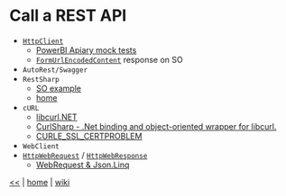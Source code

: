 # Call a REST API

+ [`HttpClient`](https://msdn.microsoft.com/en-us/library/system.net.http.httpclient(v=vs.110).aspx)
  - [PowerBI Apiary mock tests](https://gist.github.com/illegitimis/de5975b9de77637d6d5f343c37d53273)
  - [`FormUrlEncodedContent`](https://stackoverflow.com/a/7929084) response on SO  
+ `AutoRest/Swagger`
+ `RestSharp`
  - [SO example](https://stackoverflow.com/a/33812542)
  - [home](http://restsharp.org/)
+ `cURL`
  - [libcurl.NET](https://sourceforge.net/projects/libcurl-net/)
  - [CurlSharp - .Net binding and object-oriented wrapper for libcurl. ](https://github.com/masroore/CurlSharp)
  - [CURLE_SSL_CERTPROBLEM](https://curl.haxx.se/mail/lib-2007-01/0156.html)
+ `WebClient`
+ [`HttpWebRequest`](https://msdn.microsoft.com/en-us/library/system.net.httpwebrequest.aspx) / [`HttpWebResponse`](https://msdn.microsoft.com/en-us/library/system.net.httpwebresponse.aspx)
  - [WebRequest & Json.Linq](https://stackoverflow.com/a/30770354)




[<<](../REST.md)
|
[home](../README.md) 
| 
[wiki](https://github.com/illegitimis/Tutorial/wiki) 